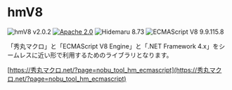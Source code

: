 # hmV8

![hmV8 v2.0.2](https://img.shields.io/badge/hmV8-v2.0.2-6479ff.svg)
[![Apache 2.0](https://img.shields.io/badge/license-Apache_2.0-blue.svg?style=flat)](LICENSE)
![Hidemaru 8.73](https://img.shields.io/badge/Hidemaru-v8.73-6479ff.svg)
![ECMAScript V8 9.9.115.8](https://img.shields.io/badge/V8-v10.1.124.11-6479ff.svg?logo=v8&logoColor=white)

「秀丸マクロ」と「ECMAScript V8 Engine」と「.NET Framework 4.x」をシームレスに近い形で利用するためのライブラリとなります。

[https://秀丸マクロ.net/?page=nobu_tool_hm_ecmascript](https://秀丸マクロ.net/?page=nobu_tool_hm_ecmascript)